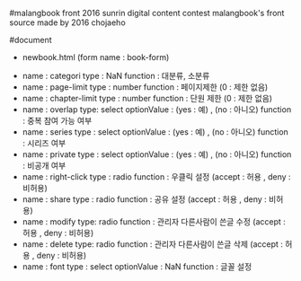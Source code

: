 #malangbook front
2016 sunrin digital content contest malangbook's front source
made by 2016 chojaeho

#document
 * newbook.html (form name : book-form)
  - name : categori type : NaN function : 대분류, 소분류
  - name : page-limit type : number function : 페이지제한 (0 : 제한 없음)
  - name : chapter-limit type : number function : 단원 제한 (0 : 제한 없음)
  - name : overlap type: select optionValue : (yes : 예) , (no : 아니오) function : 중복 참여 가능 여부
  - name : series type : select optionValue : (yes : 예) , (no : 아니오) function : 시리즈 여부
  - name : private type : select optionValue : (yes : 예) , (no : 아니오) function : 비공개 여부
  - name : right-click type : radio function : 우클릭 설정 (accept : 허용 , deny : 비허용)
  - name : share type : radio function : 공유 설정 (accept : 허용 , deny : 비허용)
  - name : modify type: radio function : 관리자 다른사람이 쓴글 수정 (accept : 허용 , deny : 비허용)
  - name : delete type: radio function : 관리자 다른사람이 쓴글 삭제 (accept : 허용 , deny : 비허용)
  - name : font type : select optionValue : NaN function : 글꼴 설정
